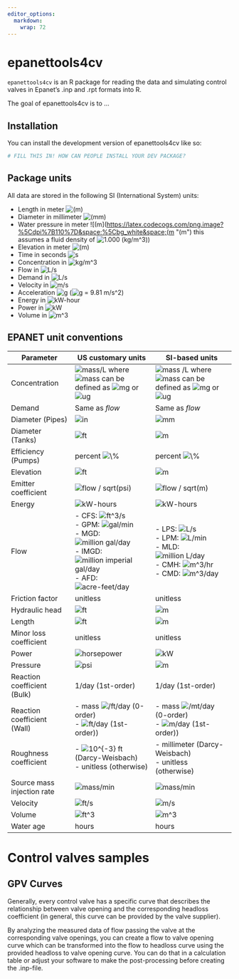 ```yaml
---
editor_options: 
  markdown: 
    wrap: 72
---
```


<!-- README.md is generated from README.Rmd. Please edit that file -->

# epanettools4cv

`epanettools4cv` is an R package for reading the data and simulating
control valves in Epanet’s .inp and .rpt formats into R.

The goal of epanettools4cv is to …

## Installation

You can install the development version of epanettools4cv like so:

``` r
# FILL THIS IN! HOW CAN PEOPLE INSTALL YOUR DEV PACKAGE?
```

## Package units

All data are stored in the following SI (International System) units:

-   Length in meter
    ![(m)](https://latex.codecogs.com/png.image?%5Cdpi%7B110%7D&space;%5Cbg_white&space;(m) "(m)")
-   Diameter in millimeter
    ![(mm)](https://latex.codecogs.com/png.image?%5Cdpi%7B110%7D&space;%5Cbg_white&space;(mm) "(mm)")
-   Water pressure in meter
    ![(m](https://latex.codecogs.com/png.image?%5Cdpi%7B110%7D&space;%5Cbg_white&space;(m "(m")
    this assumes a fluid density of ![1.000
    (kg/m^3)](https://latex.codecogs.com/png.image?%5Cdpi%7B110%7D&space;%5Cbg_white&space;1.000%20(kg%252Fm%5E3) "1.000 (kg/m^3)"))
-   Elevation in meter
    ![(m)](https://latex.codecogs.com/png.image?%5Cdpi%7B110%7D&space;%5Cbg_white&space;(m) "(m)")
-   Time in seconds
    ![s](https://latex.codecogs.com/png.image?%5Cdpi%7B110%7D&space;%5Cbg_white&space;s "s")
-   Concentration in
    ![kg/m^3](https://latex.codecogs.com/png.image?%5Cdpi%7B110%7D&space;%5Cbg_white&space;kg%252Fm%5E3 "kg/m^3")
-   Flow in
    ![L/s](https://latex.codecogs.com/png.image?%5Cdpi%7B110%7D&space;%5Cbg_white&space;L%252Fs "L/s")
-   Demand in
    ![L/s](https://latex.codecogs.com/png.image?%5Cdpi%7B110%7D&space;%5Cbg_white&space;L%252Fs "L/s")
-   Velocity in
    ![m/s](https://latex.codecogs.com/png.image?%5Cdpi%7B110%7D&space;%5Cbg_white&space;m%252Fs "m/s")
-   Acceleration
    ![g](https://latex.codecogs.com/png.image?%5Cdpi%7B110%7D&space;%5Cbg_white&space;g "g")
    (![g = 9.81
    m/s^2](https://latex.codecogs.com/png.image?%5Cdpi%7B110%7D&space;%5Cbg_white&space;g%20%253D%209.81%20m%252Fs%5E2 "g = 9.81 m/s^2"))
-   Energy in
    ![kW-hour](https://latex.codecogs.com/png.image?%5Cdpi%7B110%7D&space;%5Cbg_white&space;kW-hour "kW-hour")
-   Power in
    ![kW](https://latex.codecogs.com/png.image?%5Cdpi%7B110%7D&space;%5Cbg_white&space;kW "kW")
-   Volume in
    ![m^3](https://latex.codecogs.com/png.image?%5Cdpi%7B110%7D&space;%5Cbg_white&space;m%5E3 "m^3")

## EPANET unit conventions

| **Parameter**               | **US customary units**                                                                                                                                                                                                                                                                                                                                                                                                                                                                                                                                                                                                                                                                                                                   | **SI-based units**                                                                                                                                                                                                                                                                                                                                                                                                                                                                                                                                                                                                                        |
|-------------|--------------------------------|---------------------------|
| Concentration               | ![mass/L](https://latex.codecogs.com/png.image?%5Cdpi%7B110%7D&space;%5Cbg_white&space;mass%252FL "mass/L") where ![mass](https://latex.codecogs.com/png.image?%5Cdpi%7B110%7D&space;%5Cbg_white&space;mass "mass") can be defined as ![mg](https://latex.codecogs.com/png.image?%5Cdpi%7B110%7D&space;%5Cbg_white&space;mg "mg") or ![ug](https://latex.codecogs.com/png.image?%5Cdpi%7B110%7D&space;%5Cbg_white&space;ug "ug")                                                                                                                                                                                                                                                                                                         | ![mass /L](https://latex.codecogs.com/png.image?%5Cdpi%7B110%7D&space;%5Cbg_white&space;mass%20%252FL "mass /L") where ![mass](https://latex.codecogs.com/png.image?%5Cdpi%7B110%7D&space;%5Cbg_white&space;mass "mass") can be defined as ![mg](https://latex.codecogs.com/png.image?%5Cdpi%7B110%7D&space;%5Cbg_white&space;mg "mg") or ![ug](https://latex.codecogs.com/png.image?%5Cdpi%7B110%7D&space;%5Cbg_white&space;ug "ug")                                                                                                                                                                                                     |
| Demand                      | Same as *flow*                                                                                                                                                                                                                                                                                                                                                                                                                                                                                                                                                                                                                                                                                                                           | Same as *flow*                                                                                                                                                                                                                                                                                                                                                                                                                                                                                                                                                                                                                            |
| Diameter (Pipes)            | ![in](https://latex.codecogs.com/png.image?%5Cdpi%7B110%7D&space;%5Cbg_white&space;in "in")                                                                                                                                                                                                                                                                                                                                                                                                                                                                                                                                                                                                                                              | ![mm](https://latex.codecogs.com/png.image?%5Cdpi%7B110%7D&space;%5Cbg_white&space;mm "mm")                                                                                                                                                                                                                                                                                                                                                                                                                                                                                                                                               |
| Diameter (Tanks)            | ![ft](https://latex.codecogs.com/png.image?%5Cdpi%7B110%7D&space;%5Cbg_white&space;ft "ft")                                                                                                                                                                                                                                                                                                                                                                                                                                                                                                                                                                                                                                              | ![m](https://latex.codecogs.com/png.image?%5Cdpi%7B110%7D&space;%5Cbg_white&space;m "m")                                                                                                                                                                                                                                                                                                                                                                                                                                                                                                                                                  |
| Efficiency (Pumps)          | percent ![\\%](https://latex.codecogs.com/png.image?%5Cdpi%7B110%7D&space;%5Cbg_white&space;%5C%25 "%")                                                                                                                                                                                                                                                                                                                                                                                                                                                                                                                                                                                                                                  | percent ![\\%](https://latex.codecogs.com/png.image?%5Cdpi%7B110%7D&space;%5Cbg_white&space;%5C%25 "%")                                                                                                                                                                                                                                                                                                                                                                                                                                                                                                                                   |
| Elevation                   | ![ft](https://latex.codecogs.com/png.image?%5Cdpi%7B110%7D&space;%5Cbg_white&space;ft "ft")                                                                                                                                                                                                                                                                                                                                                                                                                                                                                                                                                                                                                                              | ![m](https://latex.codecogs.com/png.image?%5Cdpi%7B110%7D&space;%5Cbg_white&space;m "m")                                                                                                                                                                                                                                                                                                                                                                                                                                                                                                                                                  |
| Emitter coefficient         | ![flow / sqrt(psi)](https://latex.codecogs.com/png.image?%5Cdpi%7B110%7D&space;%5Cbg_white&space;flow%20%252F%20sqrt(psi) "flow / sqrt(psi)")                                                                                                                                                                                                                                                                                                                                                                                                                                                                                                                                                                                            | ![flow / sqrt(m)](https://latex.codecogs.com/png.image?%5Cdpi%7B110%7D&space;%5Cbg_white&space;flow%20%252F%20sqrt(m) "flow / sqrt(m)")                                                                                                                                                                                                                                                                                                                                                                                                                                                                                                   |
| Energy                      | ![kW-hours](https://latex.codecogs.com/png.image?%5Cdpi%7B110%7D&space;%5Cbg_white&space;kW-hours "kW-hours")                                                                                                                                                                                                                                                                                                                                                                                                                                                                                                                                                                                                                            | ![kW-hours](https://latex.codecogs.com/png.image?%5Cdpi%7B110%7D&space;%5Cbg_white&space;kW-hours "kW-hours")                                                                                                                                                                                                                                                                                                                                                                                                                                                                                                                             |
| Flow                        | \- CFS: ![ft^3/s](https://latex.codecogs.com/png.image?%5Cdpi%7B110%7D&space;%5Cbg_white&space;ft%5E3%252Fs "ft^3/s") <br/>- GPM: ![gal/min](https://latex.codecogs.com/png.image?%5Cdpi%7B110%7D&space;%5Cbg_white&space;gal%252Fmin "gal/min") <br/> - MGD: ![million gal/day](https://latex.codecogs.com/png.image?%5Cdpi%7B110%7D&space;%5Cbg_white&space;million%20gal%252Fday "million gal/day") <br/> - IMGD: ![million imperial gal/day](https://latex.codecogs.com/png.image?%5Cdpi%7B110%7D&space;%5Cbg_white&space;million%20imperial%20gal%252Fday "million imperial gal/day") <br/> - AFD: ![acre-feet/day](https://latex.codecogs.com/png.image?%5Cdpi%7B110%7D&space;%5Cbg_white&space;acre-feet%252Fday "acre-feet/day") | \- LPS: ![L/s](https://latex.codecogs.com/png.image?%5Cdpi%7B110%7D&space;%5Cbg_white&space;L%252Fs "L/s") <br/> - LPM: ![L/min](https://latex.codecogs.com/png.image?%5Cdpi%7B110%7D&space;%5Cbg_white&space;L%252Fmin "L/min") <br/> - MLD: ![million L/day](https://latex.codecogs.com/png.image?%5Cdpi%7B110%7D&space;%5Cbg_white&space;million%20L%252Fday "million L/day") <br/> - CMH: ![m^3/hr](https://latex.codecogs.com/png.image?%5Cdpi%7B110%7D&space;%5Cbg_white&space;m%5E3%252Fhr "m^3/hr") <br/> - CMD: ![m^3/day](https://latex.codecogs.com/png.image?%5Cdpi%7B110%7D&space;%5Cbg_white&space;m%5E3%252Fday "m^3/day") |
| Friction factor             | unitless                                                                                                                                                                                                                                                                                                                                                                                                                                                                                                                                                                                                                                                                                                                                 | unitless                                                                                                                                                                                                                                                                                                                                                                                                                                                                                                                                                                                                                                  |
| Hydraulic head              | ![ft](https://latex.codecogs.com/png.image?%5Cdpi%7B110%7D&space;%5Cbg_white&space;ft "ft")                                                                                                                                                                                                                                                                                                                                                                                                                                                                                                                                                                                                                                              | ![m](https://latex.codecogs.com/png.image?%5Cdpi%7B110%7D&space;%5Cbg_white&space;m "m")                                                                                                                                                                                                                                                                                                                                                                                                                                                                                                                                                  |
| Length                      | ![ft](https://latex.codecogs.com/png.image?%5Cdpi%7B110%7D&space;%5Cbg_white&space;ft "ft")                                                                                                                                                                                                                                                                                                                                                                                                                                                                                                                                                                                                                                              | ![m](https://latex.codecogs.com/png.image?%5Cdpi%7B110%7D&space;%5Cbg_white&space;m "m")                                                                                                                                                                                                                                                                                                                                                                                                                                                                                                                                                  |
| Minor loss coefficient      | unitless                                                                                                                                                                                                                                                                                                                                                                                                                                                                                                                                                                                                                                                                                                                                 | unitless                                                                                                                                                                                                                                                                                                                                                                                                                                                                                                                                                                                                                                  |
| Power                       | ![horsepower](https://latex.codecogs.com/png.image?%5Cdpi%7B110%7D&space;%5Cbg_white&space;horsepower "horsepower")                                                                                                                                                                                                                                                                                                                                                                                                                                                                                                                                                                                                                      | ![kW](https://latex.codecogs.com/png.image?%5Cdpi%7B110%7D&space;%5Cbg_white&space;kW "kW")                                                                                                                                                                                                                                                                                                                                                                                                                                                                                                                                               |
| Pressure                    | ![psi](https://latex.codecogs.com/png.image?%5Cdpi%7B110%7D&space;%5Cbg_white&space;psi "psi")                                                                                                                                                                                                                                                                                                                                                                                                                                                                                                                                                                                                                                           | ![m](https://latex.codecogs.com/png.image?%5Cdpi%7B110%7D&space;%5Cbg_white&space;m "m")                                                                                                                                                                                                                                                                                                                                                                                                                                                                                                                                                  |
| Reaction coefficient (Bulk) | 1/day (1st-order)                                                                                                                                                                                                                                                                                                                                                                                                                                                                                                                                                                                                                                                                                                                        | 1/day (1st-order)                                                                                                                                                                                                                                                                                                                                                                                                                                                                                                                                                                                                                         |
| Reaction coefficient (Wall) | \- mass ![/ft/day](https://latex.codecogs.com/png.image?%5Cdpi%7B110%7D&space;%5Cbg_white&space;%252Fft%252Fday "/ft/day") (0-order) <br/> - ![ft/day](https://latex.codecogs.com/png.image?%5Cdpi%7B110%7D&space;%5Cbg_white&space;ft%252Fday "ft/day") (1st-order))                                                                                                                                                                                                                                                                                                                                                                                                                                                                    | \- mass ![/mt/day](https://latex.codecogs.com/png.image?%5Cdpi%7B110%7D&space;%5Cbg_white&space;%252Fmt%252Fday "/mt/day") (0-order) <br/> - ![m/day](https://latex.codecogs.com/png.image?%5Cdpi%7B110%7D&space;%5Cbg_white&space;m%252Fday "m/day") (1st-order))                                                                                                                                                                                                                                                                                                                                                                        |
| Roughness coefficient       | \- ![10^{-3}](https://latex.codecogs.com/png.image?%5Cdpi%7B110%7D&space;%5Cbg_white&space;10%5E%7B-3%7D "10^{-3}") ft (Darcy-Weisbach) <br/> - unitless (otherwise)                                                                                                                                                                                                                                                                                                                                                                                                                                                                                                                                                                     | \- millimeter (Darcy-Weisbach) <br/> - unitless (otherwise)                                                                                                                                                                                                                                                                                                                                                                                                                                                                                                                                                                               |
| Source mass injection rate  | ![mass/min](https://latex.codecogs.com/png.image?%5Cdpi%7B110%7D&space;%5Cbg_white&space;mass%252Fmin "mass/min")                                                                                                                                                                                                                                                                                                                                                                                                                                                                                                                                                                                                                        | ![mass/min](https://latex.codecogs.com/png.image?%5Cdpi%7B110%7D&space;%5Cbg_white&space;mass%252Fmin "mass/min")                                                                                                                                                                                                                                                                                                                                                                                                                                                                                                                         |
| Velocity                    | ![ft/s](https://latex.codecogs.com/png.image?%5Cdpi%7B110%7D&space;%5Cbg_white&space;ft%252Fs "ft/s")                                                                                                                                                                                                                                                                                                                                                                                                                                                                                                                                                                                                                                    | ![m/s](https://latex.codecogs.com/png.image?%5Cdpi%7B110%7D&space;%5Cbg_white&space;m%252Fs "m/s")                                                                                                                                                                                                                                                                                                                                                                                                                                                                                                                                        |
| Volume                      | ![ft^3](https://latex.codecogs.com/png.image?%5Cdpi%7B110%7D&space;%5Cbg_white&space;ft%5E3 "ft^3")                                                                                                                                                                                                                                                                                                                                                                                                                                                                                                                                                                                                                                      | ![m^3](https://latex.codecogs.com/png.image?%5Cdpi%7B110%7D&space;%5Cbg_white&space;m%5E3 "m^3")                                                                                                                                                                                                                                                                                                                                                                                                                                                                                                                                          |
| Water age                   | hours                                                                                                                                                                                                                                                                                                                                                                                                                                                                                                                                                                                                                                                                                                                                    | hours                                                                                                                                                                                                                                                                                                                                                                                                                                                                                                                                                                                                                                     |

# Control valves samples

## GPV Curves

Generally, every control valve has a specific curve that describes the
relationship between valve opening and the corresponding headloss
coefficient (in general, this curve can be provided by the valve
supplier).

By analyzing the measured data of flow passing the valve at the
corresponding valve openings, you can create a flow to valve opening
curve which can be transformed into the flow to headloss curve using the
provided headloss to valve opening curve. You can do that in a
calculation table or adjust your software to make the post-processing
before creating the .inp-file.
